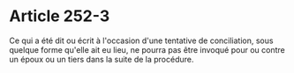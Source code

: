 # Article 252-3

Ce qui a été dit ou écrit à l'occasion d'une tentative de conciliation, sous quelque forme qu'elle ait eu lieu, ne pourra pas être invoqué pour ou contre un époux ou un tiers dans la suite de la procédure.
